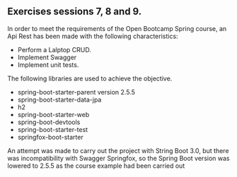 ## Exercises sessions 7, 8 and 9.

In order to meet the requirements of the Open Bootcamp Spring course, an Api Rest has been made with the following characteristics:

- Perform a Lalptop CRUD.
- Implement Swagger
- Implement unit tests.

The following libraries are used to achieve the objective.
- spring-boot-starter-parent version 2.5.5
- spring-boot-starter-data-jpa
- h2
- spring-boot-starter-web
- spring-boot-devtools
- spring-boot-starter-test
- springfox-boot-starter
    
An attempt was made to carry out the project with String Boot 3.0, but there was incompatibility with Swagger Springfox, so the Spring Boot version was lowered to 2.5.5 as the course example had been carried out